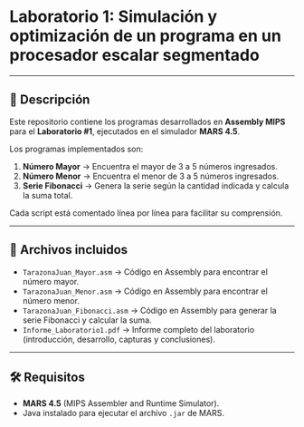 # Laboratorio 1: Simulación y optimización de un programa en un procesador escalar segmentado  

---

## 📌 Descripción  
Este repositorio contiene los programas desarrollados en **Assembly MIPS** para el **Laboratorio #1**, ejecutados en el simulador **MARS 4.5**.  

Los programas implementados son:  
1. **Número Mayor** → Encuentra el mayor de 3 a 5 números ingresados.  
2. **Número Menor** → Encuentra el menor de 3 a 5 números ingresados.  
3. **Serie Fibonacci** → Genera la serie según la cantidad indicada y calcula la suma total.  

Cada script está comentado línea por línea para facilitar su comprensión.  

---

## 📂 Archivos incluidos  

- `TarazonaJuan_Mayor.asm` → Código en Assembly para encontrar el número mayor.  
- `TarazonaJuan_Menor.asm` → Código en Assembly para encontrar el número menor.  
- `TarazonaJuan_Fibonacci.asm` → Código en Assembly para generar la serie Fibonacci y calcular la suma.  
- `Informe_Laboratorio1.pdf` → Informe completo del laboratorio (introducción, desarrollo, capturas y conclusiones).  

---

## 🛠️ Requisitos  
- **MARS 4.5** (MIPS Assembler and Runtime Simulator).  
- Java instalado para ejecutar el archivo `.jar` de MARS.  
